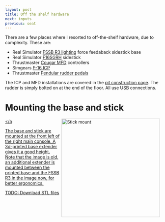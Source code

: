 ```yaml
---
layout: post
title: Off the shelf hardware
next: inputs
previous: seat
---
```


There are a few places where I resorted to off-the-shelf hardware, due to complexity. These are:

* Real Simulator [FSSB R3 lighting](https://realsimulator.com/fssb-r3-lighting/) force feedaback sidestick base
* Real Simulator [F16SGRH](https://realsimulator.com/f-16-side-grips/) sidestick
* Thrustmaster [Cougar MFD](http://www.thrustmaster.com/products/mfd-cougar-pack) controllers
* Simgears [F-16 ICP](https://www.simgears.com/simgears-products/f16-icp-replica/)
* Thrustmaster [Pendular rudder pedals](http://www.thrustmaster.com/en_US/products/tpr-thrustmaster-pendular-rudder)

The ICP and MFD installations are covered in the [pit construction page](/viperpit/articles/pit.html). The rudder is simply bolted on at the end of the floor. All use USB connections.

# Mounting the base and stick
<a href="/viperpit/images/stick_mount.jpg" border="0"><img align="right" width="320" src="/viperpit/images/fullstick_mount_frames.jpg" alt="Stick mount" /></a

The base and stick are mounted at the front left of the right main console. A 3d-printed base extender gives it a good height. Note that the image is old, an additional extender is mounted between the printed base and the FSSB R3 in the image now, for better ergonomics.

TODO: Download STL files
